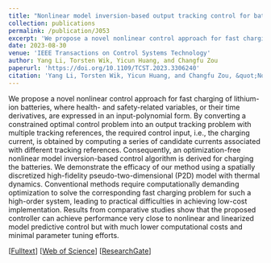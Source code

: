 ```yaml
---
title: "Nonlinear model inversion-based output tracking control for battery fast charging"
collection: publications
permalink: /publication/J053
excerpt: 'We propose a novel nonlinear control approach for fast charging of lithium-ion batteries, where health- and safety-related variables, or their time derivatives, are expressed in an input-polynomial form. By converting a constrained optimal control problem into an output tracking problem with multiple tracking references, the required control input, i.e., the charging current, is obtained by computing a series of candidate currents associated with different tracking references. Consequently, an optimization-free nonlinear model inversion-based control algorithm is derived for charging the batteries. We demonstrate the efficacy of our method using a spatially discretized high-fidelity pseudo-two-dimensional (P2D) model with thermal dynamics. Conventional methods require computationally demanding optimization to solve the corresponding fast charging problem for such a high-order system, leading to practical difficulties in achieving low-cost implementation. Results from comparative studies show that the proposed controller can achieve performance very close to nonlinear and linearized model predictive control but with much lower computational costs and minimal parameter tuning efforts.'
date: 2023-08-30
venue: 'IEEE Transactions on Control Systems Technology'
author: Yang Li, Torsten Wik, Yicun Huang, and Changfu Zou
paperurl: 'https://doi.org/10.1109/TCST.2023.3306240'
citation: 'Yang Li, Torsten Wik, Yicun Huang, and Changfu Zou, &quot;Nonlinear model inversion-based output tracking control for battery fast charging,&quot; <i>IEEE Transactions on Control Systems Technology</i>, vol. 32, no. 1, pp. 225-240, Jan. 2024, doi: 10.1109/TCST.2023.3306240.'
---
```


We propose a novel nonlinear control approach for fast charging of lithium-ion batteries, where health- and safety-related variables, or their time derivatives, are expressed in an input-polynomial form. By converting a constrained optimal control problem into an output tracking problem with multiple tracking references, the required control input, i.e., the charging current, is obtained by computing a series of candidate currents associated with different tracking references. Consequently, an optimization-free nonlinear model inversion-based control algorithm is derived for charging the batteries. We demonstrate the efficacy of our method using a spatially discretized high-fidelity pseudo-two-dimensional (P2D) model with thermal dynamics. Conventional methods require computationally demanding optimization to solve the corresponding fast charging problem for such a high-order system, leading to practical difficulties in achieving low-cost implementation. Results from comparative studies show that the proposed controller can achieve performance very close to nonlinear and linearized model predictive control but with much lower computational costs and minimal parameter tuning efforts.

[[Fulltext](https://research.chalmers.se/publication/536933/file/536933_Fulltext.pdf)] [[Web of Science](https://www.webofscience.com/wos/woscc/full-record/WOS:001064622500001)] [[ResearchGate](https://www.researchgate.net/publication/373522142)]
